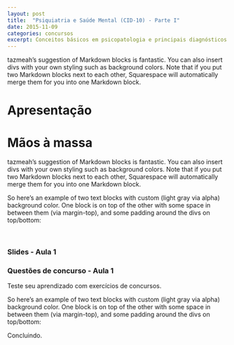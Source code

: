 ```yaml
---
layout: post
title:  "Psiquiatria e Saúde Mental (CID-10) - Parte I" 
date: 2015-11-09
categories: concursos
excerpt: Conceitos básicos em psicopatologia e principais diagnósticos de Transtornos Mentais segundo a CID-10.
---
```


<p class="intro"> tazmeah’s suggestion of Markdown blocks is fantastic. You can also insert divs with your own styling such as background colors. Note that if you put two Markdown blocks next to each other, Squarespace will automatically merge them for you into one Markdown block.
</p>

# Apresentação

# Mãos à massa

tazmeah’s suggestion of Markdown blocks is fantastic. You can also insert divs with your own styling such as background colors. Note that if you put two Markdown blocks next to each other, Squarespace will automatically merge them for you into one Markdown block.

So here’s an example of two text blocks with custom (light gray via alpha) background color. One block is on top of the other with some space in between them (via margin-top), and some padding around the divs on top/bottom:

<div class="caixa">
    <a href="/slides/psiquiatria-e-saude-mental-aula-1/">
    <span class="fa-stack fa-3x">
      <i class="fa fa-square fa-stack-2x"></i>
      <i class="fa fa-play fa-stack-1x fa-inverse"></i>
    </span>
    </a> <br>
    <h3>Slides - Aula 1</a></h3>
</div>

<div class="caixa">
    <a href="/slides/questoes-psiquiatria-aula-1/">
    <span class="fa-stack fa-3x">
      <i class="fa fa-square fa-stack-2x"></i>
      <i class="fa fa-file-text fa-stack-1x fa-inverse"></i>
    </span></a>
    <h3>Questões de concurso - Aula 1</h3>
</div>

<span class="sutil"> Teste seu aprendizado com exercícios de concursos.</span>

So here’s an example of two text blocks with custom (light gray via alpha) background color. One block is on top of the other with some space in between them (via margin-top), and some padding around the divs on top/bottom:

Concluindo.